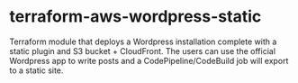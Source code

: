# terraform-aws-wordpress-static

Terraform module that deploys a Wordpress installation complete with a static plugin and S3 bucket + CloudFront. The users can use the official Wordpress app to write posts and a CodePipeline/CodeBuild job will export to a static site.